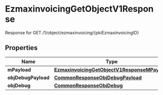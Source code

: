 

# EzmaxinvoicingGetObjectV1Response

Response for GET /1/object/ezmaxinvoicing/{pkiEzmaxinvoicingID}

## Properties

| Name | Type | Description | Notes |
|------------ | ------------- | ------------- | -------------|
|**mPayload** | [**EzmaxinvoicingGetObjectV1ResponseMPayload**](EzmaxinvoicingGetObjectV1ResponseMPayload.md) |  |  |
|**objDebugPayload** | [**CommonResponseObjDebugPayload**](CommonResponseObjDebugPayload.md) |  |  [optional] |
|**objDebug** | [**CommonResponseObjDebug**](CommonResponseObjDebug.md) |  |  [optional] |



